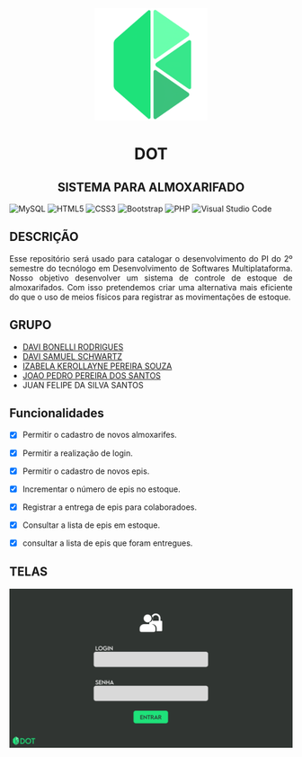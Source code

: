<div align="center">
  <img src="./imagens/logo.png" alt="DOT logo" width="200"/>
  <h1>DOT</h1>
  <h2>SISTEMA PARA ALMOXARIFADO</h2>
  
</div>

![MySQL](https://img.shields.io/badge/mysql-4479A1.svg?style=for-the-badge&logo=mysql&logoColor=white)
![HTML5](https://img.shields.io/badge/html5-%23E34F26.svg?style=for-the-badge&logo=html5&logoColor=white)
![CSS3](https://img.shields.io/badge/css3-%231572B6.svg?style=for-the-badge&logo=css3&logoColor=white)
![Bootstrap](https://img.shields.io/badge/bootstrap-%238511FA.svg?style=for-the-badge&logo=bootstrap&logoColor=white)
![PHP](https://img.shields.io/badge/php-%23777BB4.svg?style=for-the-badge&logo=php&logoColor=white)
![Visual Studio Code](https://img.shields.io/badge/Visual%20Studio%20Code-0078d7.svg?style=for-the-badge&logo=visual-studio-code&logoColor=white)


<h2>DESCRIÇÃO</h2>
<p align="justify">Esse repositório será usado para catalogar o desenvolvimento do PI do 2º semestre do tecnólogo em Desenvolvimento de Softwares Multiplataforma. Nosso objetivo desenvolver um sistema de controle de estoque de almoxarifados. Com isso pretendemos criar uma alternativa mais eficiente do que o uso de meios físicos para registrar as movimentações de estoque. 

 </p>

<h2>GRUPO</h2>
<ul>
  <li><a href="https://github.com/DaviBonelli">DAVI BONELLI RODRIGUES</a></li>
  <li><a href="https://github.com/DaviBonelli">DAVI SAMUEL SCHWARTZ</a></li>
  <li><a href="https://github.com/izakerollayne">IZABELA KEROLLAYNE PEREIRA SOUZA</a></li>
  <li><a href="https://github.com/jp8002">JOAO PEDRO PEREIRA DOS SANTOS</a></li>
  <li><a>JUAN FELIPE DA SILVA SANTOS</a></li>
</ul>

<h2>Funcionalidades</h2>

- [x] Permitir o cadastro de novos almoxarifes.
- [x] Permitir a realização de login.
- [x] Permitir o cadastro de novos epis.
- [x] Incrementar o número de epis no estoque.
- [x] Registrar a entrega de epis para colaboradoes.
- [x] Consultar a lista de epis em estoque.
- [x] consultar a lista de epis que foram entregues.


<h2>TELAS</h2>
<img src="./imagens/tela1.png" alt="tela 1"/>
